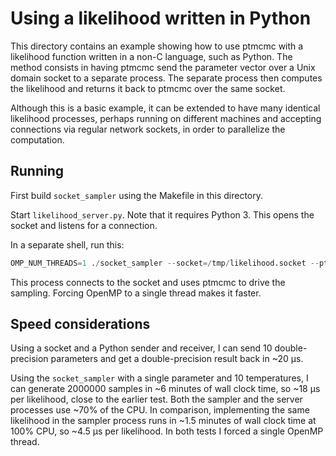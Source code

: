 Using a likelihood written in Python
====================================

This directory contains an example showing how to use ptmcmc with a likelihood
function written in a non-C language, such as Python. The method consists in
having ptmcmc send the parameter vector over a Unix domain socket to a separate
process. The separate process then computes the likelihood and returns it back
to ptmcmc over the same socket.

Although this is a basic example, it can be extended to have many identical
likelihood processes, perhaps running on different machines and accepting
connections via regular network sockets, in order to parallelize the
computation.


Running
-------

First build `socket_sampler` using the Makefile in this directory.

Start `likelihood_server.py`. Note that it requires Python 3.
This opens the socket and listens for a connection.

In a separate shell, run this:
```python
OMP_NUM_THREADS=1 ./socket_sampler --socket=/tmp/likelihood.socket --pt=10 --nsteps=200000
```
This process connects to the socket and uses ptmcmc to drive the sampling.
Forcing OpenMP to a single thread makes it faster.


Speed considerations
--------------------

Using a socket and a Python sender and receiver, I can send 10 double-precision
parameters and get a double-precision result back in ~20 μs.

Using the `socket_sampler` with a single parameter and 10 temperatures, I can
generate 2000000 samples in ~6 minutes of wall clock time, so ~18 μs per
likelihood, close to the earlier test.  Both the sampler and the server
processes use ~70% of the CPU.  In comparison, implementing the same likelihood
in the sampler process runs in ~1.5 minutes of wall clock time at 100% CPU, so
~4.5 μs per likelihood. In both tests I forced a single OpenMP thread.
